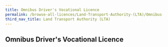 ```yaml
---
title: Omnibus Driver's Vocational Licence
permalink: /browse-all-licences/Land-Transport-Authority-(LTA)/Omnibus-Driver's-Vocational-Licence
third_nav_title: Land Transport Authority (LTA)
---
```

## Omnibus Driver's Vocational Licence
